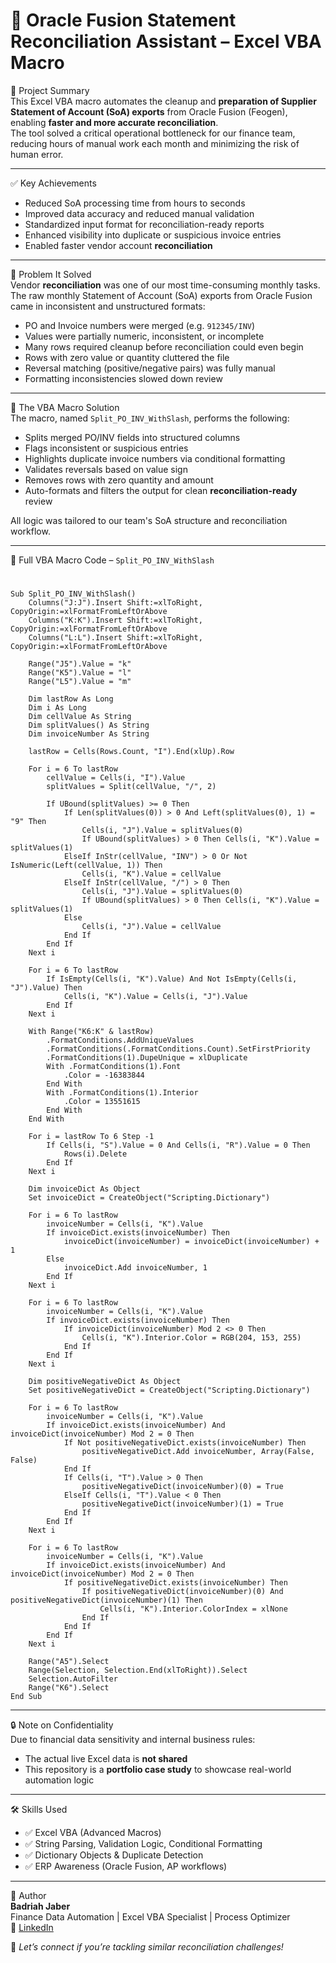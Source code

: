 # 🧾 Oracle Fusion Statement Reconciliation Assistant – Excel VBA Macro

 📌 Project Summary  
This Excel VBA macro automates the cleanup and **preparation of Supplier Statement of Account (SoA) exports** from Oracle Fusion (Feogen), enabling **faster and more accurate reconciliation**.  
The tool solved a critical operational bottleneck for our finance team, reducing hours of manual work each month and minimizing the risk of human error.

---

 ✅ Key Achievements  
- Reduced SoA processing time from hours to seconds  
- Improved data accuracy and reduced manual validation  
- Standardized input format for reconciliation-ready reports  
- Enhanced visibility into duplicate or suspicious invoice entries  
- Enabled faster vendor account **reconciliation**  

---

🧠 Problem It Solved  
Vendor **reconciliation** was one of our most time-consuming monthly tasks.  
The raw monthly Statement of Account (SoA) exports from Oracle Fusion came in inconsistent and unstructured formats:

- PO and Invoice numbers were merged (e.g. `912345/INV`)
- Values were partially numeric, inconsistent, or incomplete  
- Many rows required cleanup before reconciliation could even begin  
- Rows with zero value or quantity cluttered the file  
- Reversal matching (positive/negative pairs) was fully manual  
- Formatting inconsistencies slowed down review

---

 🚀 The VBA Macro Solution  
The macro, named `Split_PO_INV_WithSlash`, performs the following:

- Splits merged PO/INV fields into structured columns  
- Flags inconsistent or suspicious entries  
- Highlights duplicate invoice numbers via conditional formatting  
- Validates reversals based on value sign  
- Removes rows with zero quantity and amount  
- Auto-formats and filters the output for clean **reconciliation-ready** review  

All logic was tailored to our team's SoA structure and reconciliation workflow.

---

🔧 Full VBA Macro Code – `Split_PO_INV_WithSlash`
#
```vba
Sub Split_PO_INV_WithSlash()
    Columns("J:J").Insert Shift:=xlToRight, CopyOrigin:=xlFormatFromLeftOrAbove
    Columns("K:K").Insert Shift:=xlToRight, CopyOrigin:=xlFormatFromLeftOrAbove
    Columns("L:L").Insert Shift:=xlToRight, CopyOrigin:=xlFormatFromLeftOrAbove

    Range("J5").Value = "k"
    Range("K5").Value = "l"
    Range("L5").Value = "m"

    Dim lastRow As Long
    Dim i As Long
    Dim cellValue As String
    Dim splitValues() As String
    Dim invoiceNumber As String

    lastRow = Cells(Rows.Count, "I").End(xlUp).Row

    For i = 6 To lastRow
        cellValue = Cells(i, "I").Value
        splitValues = Split(cellValue, "/", 2)

        If UBound(splitValues) >= 0 Then
            If Len(splitValues(0)) > 0 And Left(splitValues(0), 1) = "9" Then
                Cells(i, "J").Value = splitValues(0)
                If UBound(splitValues) > 0 Then Cells(i, "K").Value = splitValues(1)
            ElseIf InStr(cellValue, "INV") > 0 Or Not IsNumeric(Left(cellValue, 1)) Then
                Cells(i, "K").Value = cellValue
            ElseIf InStr(cellValue, "/") > 0 Then
                Cells(i, "J").Value = splitValues(0)
                If UBound(splitValues) > 0 Then Cells(i, "K").Value = splitValues(1)
            Else
                Cells(i, "J").Value = cellValue
            End If
        End If
    Next i

    For i = 6 To lastRow
        If IsEmpty(Cells(i, "K").Value) And Not IsEmpty(Cells(i, "J").Value) Then
            Cells(i, "K").Value = Cells(i, "J").Value
        End If
    Next i

    With Range("K6:K" & lastRow)
        .FormatConditions.AddUniqueValues
        .FormatConditions(.FormatConditions.Count).SetFirstPriority
        .FormatConditions(1).DupeUnique = xlDuplicate
        With .FormatConditions(1).Font
            .Color = -16383844
        End With
        With .FormatConditions(1).Interior
            .Color = 13551615
        End With
    End With

    For i = lastRow To 6 Step -1
        If Cells(i, "S").Value = 0 And Cells(i, "R").Value = 0 Then
            Rows(i).Delete
        End If
    Next i

    Dim invoiceDict As Object
    Set invoiceDict = CreateObject("Scripting.Dictionary")

    For i = 6 To lastRow
        invoiceNumber = Cells(i, "K").Value
        If invoiceDict.exists(invoiceNumber) Then
            invoiceDict(invoiceNumber) = invoiceDict(invoiceNumber) + 1
        Else
            invoiceDict.Add invoiceNumber, 1
        End If
    Next i

    For i = 6 To lastRow
        invoiceNumber = Cells(i, "K").Value
        If invoiceDict.exists(invoiceNumber) Then
            If invoiceDict(invoiceNumber) Mod 2 <> 0 Then
                Cells(i, "K").Interior.Color = RGB(204, 153, 255)
            End If
        End If
    Next i

    Dim positiveNegativeDict As Object
    Set positiveNegativeDict = CreateObject("Scripting.Dictionary")

    For i = 6 To lastRow
        invoiceNumber = Cells(i, "K").Value
        If invoiceDict.exists(invoiceNumber) And invoiceDict(invoiceNumber) Mod 2 = 0 Then
            If Not positiveNegativeDict.exists(invoiceNumber) Then
                positiveNegativeDict.Add invoiceNumber, Array(False, False)
            End If
            If Cells(i, "T").Value > 0 Then
                positiveNegativeDict(invoiceNumber)(0) = True
            ElseIf Cells(i, "T").Value < 0 Then
                positiveNegativeDict(invoiceNumber)(1) = True
            End If
        End If
    Next i

    For i = 6 To lastRow
        invoiceNumber = Cells(i, "K").Value
        If invoiceDict.exists(invoiceNumber) And invoiceDict(invoiceNumber) Mod 2 = 0 Then
            If positiveNegativeDict.exists(invoiceNumber) Then
                If positiveNegativeDict(invoiceNumber)(0) And positiveNegativeDict(invoiceNumber)(1) Then
                    Cells(i, "K").Interior.ColorIndex = xlNone
                End If
            End If
        End If
    Next i

    Range("A5").Select
    Range(Selection, Selection.End(xlToRight)).Select
    Selection.AutoFilter
    Range("K6").Select
End Sub
```

---

🔒 Note on Confidentiality  
Due to financial data sensitivity and internal business rules:

- The actual live Excel data is **not shared**  
- This repository is a **portfolio case study** to showcase real-world automation logic

---

🛠 Skills Used  
- ✅ Excel VBA (Advanced Macros)  
- ✅ String Parsing, Validation Logic, Conditional Formatting  
- ✅ Dictionary Objects & Duplicate Detection  
- ✅ ERP Awareness (Oracle Fusion, AP workflows)

---

👤 Author  
**Badriah Jaber**  
Finance Data Automation | Excel VBA Specialist | Process Optimizer  
🔗 [LinkedIn](https://www.linkedin.com/in/badriah-jaber)

💬 *Let’s connect if you’re tackling similar reconciliation challenges!*

